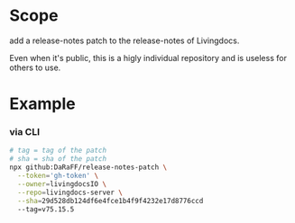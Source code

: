 # Scope

add a release-notes patch to the release-notes of Livingdocs.

Even when it's public, this is a higly individual repository and is useless for others to use.

# Example

### via CLI

```bash
# tag = tag of the patch
# sha = sha of the patch
npx github:DaRaFF/release-notes-patch \
  --token='gh-token' \
  --owner=livingdocsIO \
  --repo=livingdocs-server \
  --sha=29d528db124df6e4fce1b4f9f4232e17d8776ccd
  --tag=v75.15.5
```
